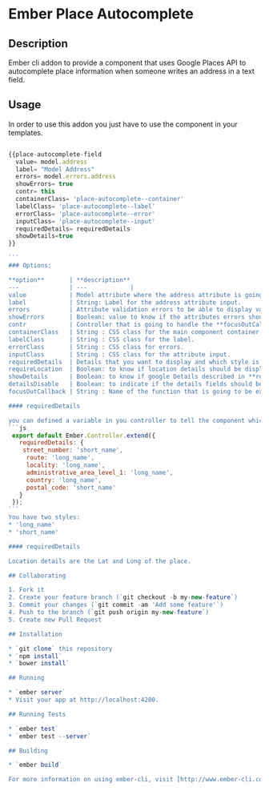 # Ember Place Autocomplete

## Description

Ember cli addon to provide a component that uses Google Places API to autocomplete place information when someone writes an address
in a text field.

## Usage

In order to use this addon you just have to use the component in your templates.

````js

{{place-autocomplete-field
  value= model.address
  label= "Model Address"
  errors= model.errors.address
  showErrors= true
  contr= this
  containerClass= 'place-autocomplete--container'
  labelClass= 'place-autocomplete--label'
  errorClass= 'place-autocomplete--error'
  inputClass= 'place-autocomplete--input'
  requiredDetails= requiredDetails
  showDetails=true
}}

```
### Options:

**option**       | **description**
---              | ---            |
value            | Model attribute where the address attribute is going to be stored.
label            | String: Label for the address attribute input.
errors           | Attribute validation errors to be able to display validation errors when needed.
showErrors       | Boolean: value to know if the attributes errors should be displayed.
contr            | Controller that is going to handle the **focusOutCallback** function that could be triggered from the component.
containerClass   | String : CSS class for the main component container.
labelClass       | String : CSS class for the label.
errorClass       | String : CSS class for errors.
inputClass       | String : CSS class for the attribute input.
requiredDetails  | Details that you want to display and which style is going to be used to display it.
requireLocation  | Boolean: to know if location details should be displayed
showDetails      | Boolean: to know if google Details described in **requiredDetails** should be displayed.
detailsDisable   | Boolean: to indicate if the details fields should be disabled or not.
focusOutCallback | String : Name of the function that is going to be executed after focus out in the address input

#### requiredDetails

you can defined a variable in you controller to tell the component which google Details you want to display and the style you want to use. Ex:
```js
 export default Ember.Controller.extend({
   requiredDetails: {
    street_number: 'short_name',
     route: 'long_name',
     locality: 'long_name',
     administrative_area_level_1: 'long_name',
     country: 'long_name',
     postal_code: 'short_name'
   }
 });
```
You have two styles:
* 'long_name'
* 'short_name'

#### requiredDetails

Location details are the Lat and Long of the place.

## Collaborating

1. Fork it
2. Create your feature branch (`git checkout -b my-new-feature`)
3. Commit your changes (`git commit -am 'Add some feature'`)
4. Push to the branch (`git push origin my-new-feature`)
5. Create new Pull Request

## Installation

* `git clone` this repository
* `npm install`
* `bower install`

## Running

* `ember server`
* Visit your app at http://localhost:4200.

## Running Tests

* `ember test`
* `ember test --server`

## Building

* `ember build`

For more information on using ember-cli, visit [http://www.ember-cli.com/](http://www.ember-cli.com/).
